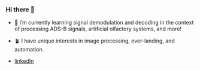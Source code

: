### Hi there 👋

<!--
**OwenMastropietro/OwenMastropietro** is a ✨ _special_ ✨ repository because its `README.md` (this file) appears on your GitHub profile.
-->

- 🌱 I’m currently learning signal demodulation and decoding in the context of processing ADS-B signals, artificial olfactory systems, and more!
- 🪴 I have unique interests in image processing, over-landing, and automation.

- [linkedIn](linkedin.com/in/owen-mastropietro)
